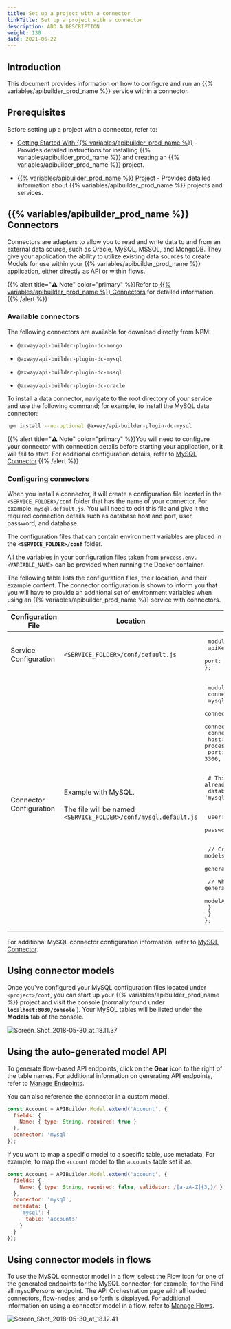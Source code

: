 ```yaml
---
title: Set up a project with a connector
linkTitle: Set up a project with a connector
description: ADD A DESCRIPTION
weight: 130
date: 2021-06-22
---
```


## Introduction

This document provides information on how to configure and run an {{% variables/apibuilder_prod_name %}} service within a connector.

## Prerequisites

Before setting up a project with a connector, refer to:

* [Getting Started With {{% variables/apibuilder_prod_name %}}](/docs/getting_started_with_api_builder/) - Provides detailed instructions for installing {{% variables/apibuilder_prod_name %}} and creating an {{% variables/apibuilder_prod_name %}} project.

* [{{% variables/apibuilder_prod_name %}} Project](/docs/developer_guide/project/) - Provides detailed information about {{% variables/apibuilder_prod_name %}} projects and services.

## {{% variables/apibuilder_prod_name %}} Connectors

Connectors are adapters to allow you to read and write data to and from an external data source, such as Oracle, MySQL, MSSQL, and MongoDB. They give your application the ability to utilize existing data sources to create Models for use within your {{% variables/apibuilder_prod_name %}} application, either directly as API or within flows.

{{% alert title="⚠️ Note" color="primary" %}}Refer to [{{% variables/apibuilder_prod_name %}} Connectors](/docs/developer_guide/connectors/) for detailed information.{{% /alert %}}

### Available connectors

The following connectors are available for download directly from NPM:

* `@axway/api-builder-plugin-dc-mongo`

* `@axway/api-builder-plugin-dc-mysql`

* `@axway/api-builder-plugin-dc-mssql`

* `@axway/api-builder-plugin-dc-oracle`

To install a data connector, navigate to the root directory of your service and use the following command; for example, to install the MySQL data connector:

```bash
npm install --no-optional @axway/api-builder-plugin-dc-mysql
```

{{% alert title="⚠️ Note" color="primary" %}}You will need to configure your connector with connection details before starting your application, or it will fail to start. For additional configuration details, refer to [MySQL Connector](/docs/developer_guide/connectors/mysql_connector/).{{% /alert %}}

### Configuring connectors

When you install a connector, it will create a configuration file located in the `<SERVICE_FOLDER>/conf` folder that has the name of your connector. For example, `mysql.default.js`. You will need to edit this file and give it the required connection details such as database host and port, user, password, and database.

The configuration files that can contain environment variables are placed in the **`<SERVICE_FOLDER>/conf`** folder.

All the variables in your configuration files taken from `process.env.<VARIABLE_NAME>` can be provided when running the Docker container.

The following table lists the configuration files, their location, and their example content. The connector configuration is shown to inform you that you will have to provide an additional set of environment variables when using an {{% variables/apibuilder_prod_name %}} service with connectors.

| Configuration File | Location | Example |
| --- | --- | --- |
| Service Configuration | `<SERVICE_FOLDER>/conf/default.js` | <pre> module.exports = {<br /> apiKey: process.env.APIKEY<br /> port: parseInt(process.env.PORT) &#x7c;&#x7c; 8080<br />}; </pre> |
| Connector Configuration | Example with MySQL.<br /><br />The file will be named `<SERVICE_FOLDER>/conf/mysql.default.js` | <pre> module.exports = {<br />  connectors: {<br />    mysql: {<br />      connector: '@axway/api-builder-plugin-dc-mysql',<br />      connectionPooling: true,<br />      connectionLimit: 10,<br />      host: process.env.MYSQL_HOST &#x7c;&#x7c; 'localhost',<br />      port: 3306,<br /> <br /> <br />    # This could be set to mysql since this is already available database  by default<br />      database: 'mysql',<br /> <br /> <br />      user: process.env.MYSQL_USER,<br />      password: process.env.MYSQL_PASSWORD,<br /> <br /> <br />      // Create models based on your schema that can be used in your API.<br />      generateModelsFromSchema: true,<br /> <br />      // Whether or not to generate APIs based on the methods in generated models.<br />      modelAutogen: false<br />    }<br />  }<br />}; </pre> |

For additional MySQL connector configuration information, refer to [MySQL Connector](/docs/developer_guide/connectors/mysql_connector/).

## Using connector models

Once you've configured your MySQL configuration files located under `<project>/conf`, you can start up your {{% variables/apibuilder_prod_name %}} project and visit the console (normally found under **`localhost:8080/console`** ). Your MySQL tables will be listed under the **Models** tab of the console.

![Screen_Shot_2018-05-30_at_18.11.37](/Images/screen_shot_2018_05_30_at_18_11_37.png)

## Using the auto-generated model API

To generate flow-based API endpoints, click on the **Gear** icon to the right of the table names. For additional information on generating API endpoints, refer to [Manage Endpoints](/docs/developer_guide/flows/manage_endpoints/).

You can also reference the connector in a custom model.

```javascript
const Account = APIBuilder.Model.extend('Account', {
  fields: {
    Name: { type: String, required: true }
  },
  connector: 'mysql'
});
```

If you want to map a specific model to a specific table, use metadata. For example, to map the `account` model to the `accounts` table set it as:

```javascript
const Account = APIBuilder.Model.extend('account', {
  fields: {
    Name: { type: String, required: false, validator: /[a-zA-Z]{3,}/ }
  },
  connector: 'mysql',
  metadata: {
    'mysql': {
      table: 'accounts'
    }
  }
});
```

## Using connector models in flows

To use the MySQL connector model in a flow, select the Flow icon for one of the generated endpoints for the MySQL connector; for example, for the Find all mysqlPersons endpoint. The API Orchestration page with all loaded connectors, flow-nodes, and so forth is displayed. For additional information on using a connector model in a flow, refer to [Manage Flows](/docs/developer_guide/flows/manage_flows/).

![Screen_Shot_2018-05-30_at_18.12.41](/Images/screen_shot_2018_05_30_at_18_12_41.png)
